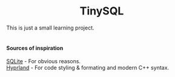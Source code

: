 <h1 align="center">TinySQL</h1>

This is just a small learning project. <br> <br>

#### Sources of inspiration
[SQLite](https://sqlite.org/index.html) - For obvious reasons. <br>
[Hyprland](https://github.com/hyprwm/Hyprland) - For code styling & formating and modern C++ syntax. <br>
